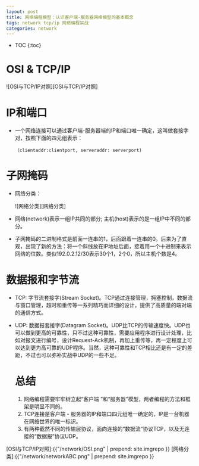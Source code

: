 ```yaml
---
layout: post
title: 网络编程模型：认识客户端-服务器网络模型的基本概念
tags: network tcp/ip 网络编程实战
categories: network
---
```


* TOC
{:toc}
# OSI & TCP/IP

![OSI与TCP/IP对照][OSI与TCP/IP对照]



# IP和端口

- 一个网络连接可以通过客户端-服务器端的IP和端口唯一确定，这叫做套接字对，按照下面的四元组表示：

  ```
  （clientaddr:clientport, serveraddr: serverport)
  ```

# 子网掩码

- 网络分类：

  ![网络分类][网络分类]



- 网络(network)表示一组IP共同的部分; 主机(host)表示的是一组IP中不同的部分。



- 子网掩码的二进制格式是前面一连串的1，后面跟着一连串的0。后来为了直观，出现了新的方法：将一个斜线放在IP地址后面，接着用一个十进制来表示网络的位数。类似192.0.2.12/30表示30个1，2个0，所以主机个数是4。

# 数据报和字节流

- TCP: 字节流套接字(Stream Socket)。TCP通过连接管理，拥塞控制，数据流与窗口管理，超时和重传等一系列精巧而详细的设计，提供了高质量的端对端的通信方式。

  

- UDP: 数据报套接字(Datagram Socket)。UDP比TCP的传输速度快。UDP也可以做到更高的可靠性，只不过这种可靠性，需要应用程序进行设计处理，比如对报文进行编号，设计Request-Ack机制，再加上重传等，再一定程度上可以达到更为高可靠的UDP程序。当然，这种可靠性和TCP相比还是有一定的差距，不过也可以弥补实战中UDP的一些不足。

  

  # 总结

  1. 网络编程需要牢牢树立起“客户端 ”和“服务器”模型，两者编程的方法和框架是明显不同的。
  2. TCP连接是客户端 - 服务器的IP和端口四元组唯一确定的，IP是一台机器在网络世界的唯一标识。
  3. 有两种截然不同的传输层协议，面向连接的“数据流”协议TCP，以及无连接的“数据报”协议UDP。





[OSI与TCP/IP对照]:{{"/network/OSI.png" | prepend: site.imgrepo }}
[网络分类]:{{"/network/networkABC.png" | prepend: site.imgrepo }}